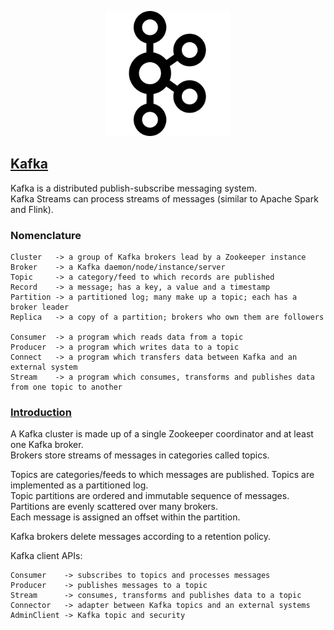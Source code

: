<p align="center">
  <img width="200" src="images/kafka.png" alt="Kafka icon"></a>
</p>

## [Kafka](https://kafka.apache.org/)

Kafka is a distributed publish-subscribe messaging system.  
Kafka Streams can process streams of messages (similar to Apache Spark and Flink).  

### Nomenclature

```
Cluster   -> a group of Kafka brokers lead by a Zookeeper instance
Broker    -> a Kafka daemon/node/instance/server
Topic     -> a category/feed to which records are published
Record    -> a message; has a key, a value and a timestamp
Partition -> a partitioned log; many make up a topic; each has a broker leader
Replica   -> a copy of a partition; brokers who own them are followers

Consumer  -> a program which reads data from a topic
Producer  -> a program which writes data to a topic
Connect   -> a program which transfers data between Kafka and an external system
Stream    -> a program which consumes, transforms and publishes data from one topic to another
```

### [Introduction](http://kafka.apache.org/intro)

A Kafka cluster is made up of a single Zookeeper coordinator and at least one Kafka broker.  
Brokers store streams of messages in categories called topics.  

Topics are categories/feeds to which messages are published. Topics are implemented as a partitioned log.  
Topic partitions are ordered and immutable sequence of messages.  
Partitions are evenly scattered over many brokers.  
Each message is assigned an offset within the partition.  

Kafka brokers delete messages according to a retention policy.  

Kafka client APIs:  
```
Consumer    -> subscribes to topics and processes messages
Producer    -> publishes messages to a topic
Stream      -> consumes, transforms and publishes data to a topic
Connector   -> adapter between Kafka topics and an external systems
AdminClient -> Kafka topic and security
```
